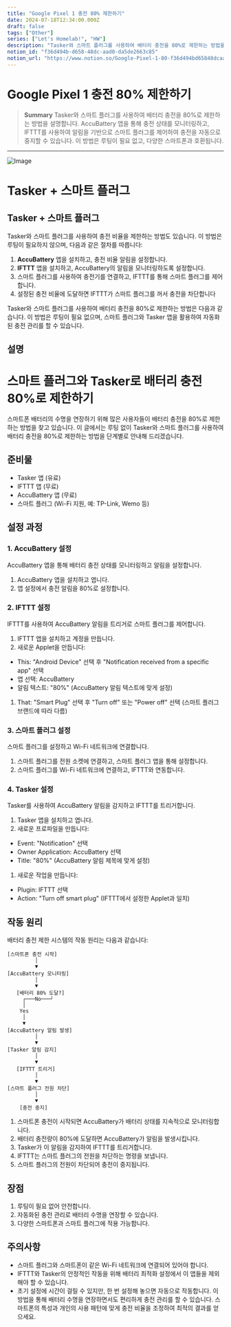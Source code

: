 ```yaml
---
title: "Google Pixel 1 충전 80% 제한하기"
date: 2024-07-18T12:34:00.000Z
draft: false
tags: ["Other"]
series: ["Let's Homelab!", "HW"]
description: "Tasker와 스마트 플러그를 사용하여 배터리 충전을 80%로 제한하는 방법을 설명합니다. AccuBattery 앱을 통해 충전 상태를 모니터링하고, IFTTT를 사용하여 알림을 기반으로 스마트 플러그를 제어하여 충전을 자동으로 중지할 수 있습니다. 이 방법은 루팅이 필요 없고, 다양한 스마트폰과 호환됩니다."
notion_id: "f36d494b-d658-48dc-aad0-da5de2663c85"
notion_url: "https://www.notion.so/Google-Pixel-1-80-f36d494bd65848dcaad0da5de2663c85"
---
```


# Google Pixel 1 충전 80% 제한하기

> **Summary**
> Tasker와 스마트 플러그를 사용하여 배터리 충전을 80%로 제한하는 방법을 설명합니다. AccuBattery 앱을 통해 충전 상태를 모니터링하고, IFTTT를 사용하여 알림을 기반으로 스마트 플러그를 제어하여 충전을 자동으로 중지할 수 있습니다. 이 방법은 루팅이 필요 없고, 다양한 스마트폰과 호환됩니다.

---

![Image](https://prod-files-secure.s3.us-west-2.amazonaws.com/09ccd4d5-876c-4bba-bbdf-cc77a0a11257/f76881f6-006b-47a3-b913-e07e1a043609/Untitled.webp?X-Amz-Algorithm=AWS4-HMAC-SHA256&X-Amz-Content-Sha256=UNSIGNED-PAYLOAD&X-Amz-Credential=ASIAZI2LB4663G2PJ5DL%2F20250724%2Fus-west-2%2Fs3%2Faws4_request&X-Amz-Date=20250724T101800Z&X-Amz-Expires=3600&X-Amz-Security-Token=IQoJb3JpZ2luX2VjEAIaCXVzLXdlc3QtMiJHMEUCIH7vK%2FXuZqxFaPA7ZPgHCf7OXw%2FepJMCe7x5OiTIve3nAiEA2ZdokHFSeXnA6J2a109LLKzz8Xr6%2FxCx42ZcSChK4%2BUq%2FwMIKhAAGgw2Mzc0MjMxODM4MDUiDHqb5xuQiK8yT7NffSrcA2TXx55vbUj8o0FWdWmZu2Q9Wxspy5QRmetcwPfFEwDKPH4Vsg99Zatbfn%2BNboAB%2B74dHP9w6UWtzvJbsAyGwsNK894GWHa7JfY%2FOZkWMdb9OwljnMvWLci05QlqbW%2FH%2F0%2FQ6C3NCSPWfxHWJLy9OSNbKiuVgJsRhu0OGsSW%2Fz2%2FOqniDBuIYhXtMpQIkluQFdxvyAA07OlcC4bnA%2Fouxh7n%2FdCCmHfrJSL2vZPZCnBHo9EFUe%2BS1GBOgiXTzsdZ9piW7ygpBYqZfK14NooUrBEw2oXniJsUevrfhWZWV5NE5HpupVXc0vukD%2BNsllYqsl0ko5v%2BzBDt0DPAH9IA4f8rEYNYI2Wpo4nrAyUKmJae8q5HlvKpKlsXiJ5yzWmMROEKa4gfxqKwitcdPnSn20zKB7Yx9uUOnAED8SSARq%2FHhq%2F8Pcd5g3exxe21Rz6OGU2lAG1DNakJ1Z3C3if5iJQ8Zbtca%2BLVfmoKDwRzH4oCbz3J2fU0zEkM23SC2Mf2nglfpNyNn1Lg1Im1E2EpIei5mkvBRGtd0%2BPLX3Zr0FxG70Kp38Jjy%2B0iJ5SBCokRGhhY%2FkOEeUDGVNi4G6d6FptSsueJxvawU1KNg0TQhRa9j%2FAsp9wQjLBErfebMMn2h8QGOqUBUvfGqzefa6aX9Wxzxftn%2FAd0gClTVv4A%2BSMCveejHmqwC6uJ%2BnJLzfhFbfiE9k6%2BD%2B1%2BdYbMAKSstPX8jpoQWSXC%2FnE%2Fj034rrcJrihR8Z%2BQxTqeLzymCx1NtP50KSRBLvslbadL753wFzDM%2FY8d2IMtz6%2BXcHkSjAHVbh8Q4tk5qB84dImcL45Sgd7RZQDTIlf2BENdlMnWsQ8jVergyasQycoE&X-Amz-Signature=c27199bad3ae3d443fec5653b90a7efd406440db35d634c6d909891612dd53dd&X-Amz-SignedHeaders=host&x-amz-checksum-mode=ENABLED&x-id=GetObject)

# **Tasker + 스마트 플러그**

## **Tasker + 스마트 플러그**

Tasker와 스마트 플러그를 사용하여 충전 비율을 제한하는 방법도 있습니다. 이 방법은 루팅이 필요하지 않으며, 다음과 같은 절차를 따릅니다:

1. **AccuBattery** 앱을 설치하고, 충전 비율 알림을 설정합니다.
1. **IFTTT** 앱을 설치하고, AccuBattery의 알림을 모니터링하도록 설정합니다.
1. 스마트 플러그를 사용하여 충전기를 연결하고, IFTTT를 통해 스마트 플러그를 제어합니다.
1. 설정된 충전 비율에 도달하면 IFTTT가 스마트 플러그를 꺼서 충전을 차단합니다

Tasker와 스마트 플러그를 사용하여 배터리 충전을 80%로 제한하는 방법은 다음과 같습니다. 이 방법은 루팅이 필요 없으며, 스마트 플러그와 Tasker 앱을 활용하여 자동화된 충전 관리를 할 수 있습니다.

## 설명

# 스마트 플러그와 Tasker로 배터리 충전 80%로 제한하기

스마트폰 배터리의 수명을 연장하기 위해 많은 사용자들이 배터리 충전을 80%로 제한하는 방법을 찾고 있습니다. 이 글에서는 루팅 없이 Tasker와 스마트 플러그를 사용하여 배터리 충전을 80%로 제한하는 방법을 단계별로 안내해 드리겠습니다.

## 준비물

- Tasker 앱 (유료)
- IFTTT 앱 (무료)
- AccuBattery 앱 (무료)
- 스마트 플러그 (Wi-Fi 지원, 예: TP-Link, Wemo 등)
## 설정 과정

### 1. AccuBattery 설정

AccuBattery 앱을 통해 배터리 충전 상태를 모니터링하고 알림을 설정합니다.

1. AccuBattery 앱을 설치하고 엽니다.
1. 앱 설정에서 충전 알림을 80%로 설정합니다.
### 2. IFTTT 설정

IFTTT를 사용하여 AccuBattery 알림을 트리거로 스마트 플러그를 제어합니다.

1. IFTTT 앱을 설치하고 계정을 만듭니다.
1. 새로운 Applet을 만듭니다:
  - This: "Android Device" 선택 후 "Notification received from a specific app" 선택
  - 앱 선택: AccuBattery
  - 알림 텍스트: "80%" (AccuBattery 알림 텍스트에 맞게 설정)
1. That: "Smart Plug" 선택 후 "Turn off" 또는 "Power off" 선택 (스마트 플러그 브랜드에 따라 다름)
### 3. 스마트 플러그 설정

스마트 플러그를 설정하고 Wi-Fi 네트워크에 연결합니다.

1. 스마트 플러그를 전원 소켓에 연결하고, 스마트 플러그 앱을 통해 설정합니다.
1. 스마트 플러그를 Wi-Fi 네트워크에 연결하고, IFTTT와 연동합니다.
### 4. Tasker 설정

Tasker를 사용하여 AccuBattery 알림을 감지하고 IFTTT를 트리거합니다.

1. Tasker 앱을 설치하고 엽니다.
1. 새로운 프로파일을 만듭니다:
  - Event: "Notification" 선택
  - Owner Application: AccuBattery 선택
  - Title: "80%" (AccuBattery 알림 제목에 맞게 설정)
1. 새로운 작업을 만듭니다:
  - Plugin: IFTTT 선택
  - Action: "Turn off smart plug" (IFTTT에서 설정한 Applet과 일치)
## 작동 원리

배터리 충전 제한 시스템의 작동 원리는 다음과 같습니다:

```plain text
[스마트폰 충전 시작]
         │
         ▼
[AccuBattery 모니터링]
         │
         ▼
   [배터리 80% 도달?]
     ┌───No───┘
     │
    Yes
     │
     ▼
[AccuBattery 알림 발생]
         │
         ▼
[Tasker 알림 감지]
         │
         ▼
   [IFTTT 트리거]
         │
         ▼
[스마트 플러그 전원 차단]
         │
         ▼
    [충전 중지]

```

1. 스마트폰 충전이 시작되면 AccuBattery가 배터리 상태를 지속적으로 모니터링합니다.
1. 배터리 충전량이 80%에 도달하면 AccuBattery가 알림을 발생시킵니다.
1. Tasker가 이 알림을 감지하여 IFTTT를 트리거합니다.
1. IFTTT는 스마트 플러그의 전원을 차단하는 명령을 보냅니다.
1. 스마트 플러그의 전원이 차단되어 충전이 중지됩니다.
## 장점

1. 루팅이 필요 없어 안전합니다.
1. 자동화된 충전 관리로 배터리 수명을 연장할 수 있습니다.
1. 다양한 스마트폰과 스마트 플러그에 적용 가능합니다.
## 주의사항

- 스마트 플러그와 스마트폰이 같은 Wi-Fi 네트워크에 연결되어 있어야 합니다.
- IFTTT와 Tasker의 안정적인 작동을 위해 배터리 최적화 설정에서 이 앱들을 제외해야 할 수 있습니다.
- 초기 설정에 시간이 걸릴 수 있지만, 한 번 설정해 놓으면 자동으로 작동합니다.
이 방법을 통해 배터리 수명을 연장하면서도 편리하게 충전 관리를 할 수 있습니다. 스마트폰의 특성과 개인의 사용 패턴에 맞게 충전 비율을 조정하여 최적의 결과를 얻으세요.

